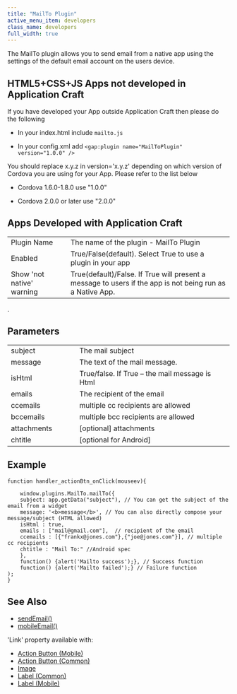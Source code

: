 ```yaml
---
title: "MailTo Plugin"
active_menu_item: developers
class_name: developers
full_width: true
---
```



The MailTo plugin allows you to send email from a native app using the settings of the default email account on the users device.

## HTML5+CSS+JS Apps not developed in Application Craft

If you have developed your App outside Application Craft then please do the following

 - In your index.html include `mailto.js`
           
 - In your config.xml add `<gap:plugin name="MailToPlugin" version="1.0.0" />`

You should replace x.y.z in version='x.y.z' depending on which version of Cordova you are using for your App. Please refer to the list below

 - Cordova 1.6.0-1.8.0 use "1.0.0"

 - Cordova 2.0.0 or later use "2.0.0"

## Apps Developed with Application Craft

<table>
<tr>
<td width="170">
Plugin Name

</td>
<td width="17">
</td>
<td width="755">
The name of the plugin - MailTo Plugin

</td>
</tr>
<tr>
<td width="170">
Enabled

</td>
<td width="17">
</td>
<td width="755">
True/False(default). Select True to use a plugin in your app

</td>
</tr>
<tr>
<td width="170">
Show 'not native' warning

</td>
<td width="17">
</td>
<td width="755">
True(default)/False. If True will present a message to users if the app is not being run as a Native App.

</td>
</tr>
</table>
.

## Parameters

<table>
<tr>
<td width="168">
subject

</td>
<td width="21">

</td>
<td width="691">
The mail subject

</td>
</tr>
<tr>
<td width="168">
message

</td>
<td width="21">

</td>
<td width="691">
The text of the mail message.

</td>
</tr>
<tr>
<td width="168">
isHtml

</td>
<td width="21">

</td>
<td width="691">
True/false. If True – the mail message is Html

</td>
</tr>
<tr>
<td width="168">
emails

</td>
<td width="21">

</td>
<td width="691">
The recipient of the email

</td>
</tr>
<tr>
<td width="168">
ccemails

</td>
<td width="21">

</td>
<td width="691">
multiple cc recipients are allowed

</td>
</tr>
<tr>
<td width="168">
bccemails

</td>
<td width="21">

</td>
<td width="691">
multiple bcc recipients are allowed

</td>
</tr>
<tr>
<td width="168">
attachments

</td>
<td width="21">

</td>
<td width="691">
[optional] attachments

</td>
</tr>
<tr>
<td width="168">
chtitle

</td>
<td width="21">

</td>
<td width="691">
[optional for Android]

</td>
</tr>
</table>

## Example

    function handler_actionBtn_onClick(mouseev){
        
        window.plugins.MailTo.mailTo({
        subject: app.getData("subject"), // You can get the subject of the email from a widget
        message: '<b>message</b>', // You can also directly compose your message/subject (HTML allowed)
        isHtml : true,
        emails : ["mail@gmail.com"],  // recipient of the email
        ccemails : [{"frankx@jones.com"},{"joe@jones.com"}], // multiple cc recipients
        chtitle : "Mail To:" //Android spec
        },
        function() {alert('Mailto success');}, // Success function
        function() {alert('Mailto failed');} // Failure function
    );        
    }
     
   

## See Also

 - [sendEmail()](/developers/documentation/scripting-apis/server-side-api/ssj-object/miscellaneous/sendemail2)
 - [mobileEmail()](/developers/documentation/scripting-apis/client-api/app-functions/mobileemail)

'Link' property available with:

 - [Action Button (Mobile)](/developers/documentation/product-guide/widget-properties-events/mobile/mobaction-button)
 - [Action Button (Common)](/developers/documentation/product-guide/widget-properties-events/mobile/mobaction-button)
 - [Image](/developers/documentation/product-guide/widget-properties-events/common/image)
 - [Label (Common)](/developers/documentation/product-guide/widget-properties-events/common/label)
 - [Label (Mobile)](/developers/documentation/product-guide/widget-properties-events/mobile/moblabel)
